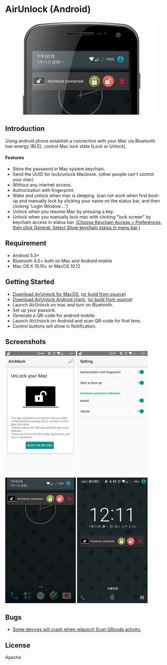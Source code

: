 
AirUnlock (Android)
===================================
<img src="screenshots/logo.png" height="300" alt="Screenshot"/> 

Introduction
------------
Using android phone establish a connection with your Mac via Bluetooth low-energy (BLE), control Mac lock state (Lock or Unlock).
#### Features
- Store the password in Mac system keychain.
- Send the UUID for lock/unlock Macbook. (other people can't control your mac)
- Without any internet access.
- Authorization with fingerprint.
- Wake and unlock when mac is sleeping. (can not work when first boot-up and manually lock by clicking your name on the status bar, and then clicking 'Login Window....')
- Unlock when you resume Mac by pressing a key.
- Unlock when you manually lock mac with clicking "lock screen" by keychain access in status bar. [(Choose Keychain Access > Preferences, then click General. Select Show keychain status in menu bar.)](https://support.apple.com/kb/PH20121?viewlocale=en_US&locale=en_US)



Requirement
--------------
- Android 5.0+
- Bluetooth 4.0+ both on Mac and Android mobile
- Mac OS X 10.10+ or MacOS 10.12

Getting Started
---------------
- [Download AirUnlock for MacOS.](https://github.com/pinetum/AirUnlock-for-Mac/releases/download/0.4/AirUnlock_mac_0.4.zip) ([or build from source](https://github.com/pinetum/AirUnlock-for-Mac))
- [Download AirUnlock Android client.](https://github.com/pinetum/AirUnlock-for-Android/releases/download/1.0/AirUnlock_1.0.zip) ([or build from source](https://github.com/pinetum/AirUnlock-for-Android))
- Launch AirUnlock on mac and turn on Bluetooth.
- Set up your passord.
- Generate a QR-code for android mobile.
- Launch AirUnlock on Android and scan QR-code for first time.
- Control buttons will show in Notification.

Screenshots
-------------
<img src="screenshots/home_screen.jpg" height="400" alt="Screenshot"/> 
<img src="screenshots/setting_screen.jpg" height="400" alt="Screenshot"/> 
<img src="screenshots/notification_screen.jpg" height="400" alt="Screenshot"/> 
<img src="screenshots/lock_screen.jpg" height="400" alt="Screenshot"/> 




Bugs
-------------
- [Some devices will crash when relaunch  Scan QRcode activity.](https://github.com/dm77/barcodescanner/issues/187)

License
-------
Apache


